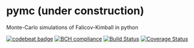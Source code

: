# pymc (under construction)
Monte-Carlo simulations of Falicov-Kimball in python  

[![codebeat badge](https://codebeat.co/badges/de363c38-b5af-4810-818d-b81762921609)](https://codebeat.co/projects/github-com-promny-pymc-master)
[![BCH compliance](https://bettercodehub.com/edge/badge/PROMNY/pymc?branch=master)](https://bettercodehub.com/)
[![Build Status](https://travis-ci.org/PROMNY/pymc.svg?branch=master)](https://travis-ci.org/PROMNY/pymc)
[![Coverage Status](https://coveralls.io/repos/github/PROMNY/pymc/badge.svg?branch=master)](https://coveralls.io/github/PROMNY/pymc?branch=master)
